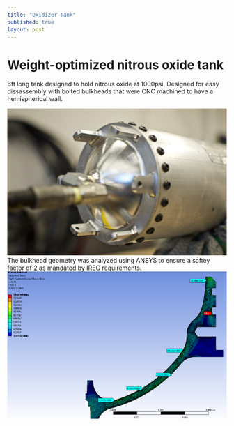 ```yaml
---
title: "Oxidizer Tank"
published: true
layout: post
---
```


# Weight-optimized nitrous oxide tank
6ft long tank designed to hold nitrous oxide at 1000psi. Designed for easy dissassembly with bolted bulkheads that were CNC machined to have a hemispherical wall.

![NOS tank](../assets/img/OxTank.jpeg)
The bulkhead geometry was analyzed using ANSYS to ensure a saftey factor of 2 as mandated by IREC requirements.
![simulation](../assets/img/Vent.png)
